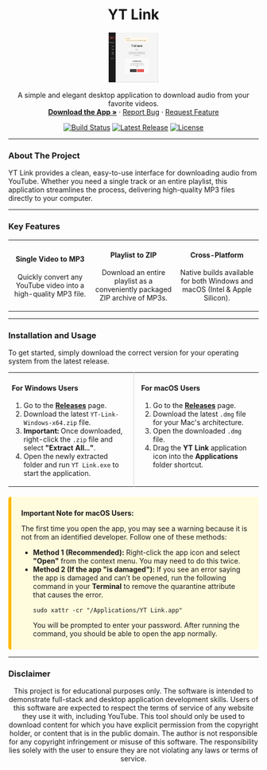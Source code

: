 <div align="center">
  <h1 align="center">YT Link</h1>
  <a href="https://github.com/Steven-Ou/yt-link">
    <img src="https://raw.githubusercontent.com/Steven-Ou/yt-link/main/assets/app.png" alt="Logo" width="100" height="100">
  </a>
  <p align="center">
    A simple and elegant desktop application to download audio from your favorite videos.
    <br />
    <a href="https://github.com/Steven-Ou/yt-link/releases/latest"><strong>Download the App »</strong></a>
    ·
    <a href="https://github.com/Steven-Ou/yt-link/issues">Report Bug</a>
    ·
    <a href="https://github.com/Steven-Ou/yt-link/issues">Request Feature</a>
  </p>
  <p align="center">
    <a href="https://github.com/Steven-Ou/yt-link/actions/workflows/release.yml"><img src="https://github.com/Steven-Ou/yt-link/actions/workflows/release.yml/badge.svg" alt="Build Status"></a>
    <a href="https://github.com/Steven-Ou/yt-link/releases/latest"><img src="https://img.shields.io/github/v/release/Steven-Ou/yt-link?color=E53935&label=latest%20version" alt="Latest Release"></a>
    <a href="https://github.com/Steven-Ou/yt-link/blob/main/LICENSE"><img src="https://img.shields.io/github/license/Steven-Ou/yt-link?color=E53935" alt="License"></a>
  </p>
</div>

---

### About The Project

YT Link provides a clean, easy-to-use interface for downloading audio from YouTube. Whether you need a single track or an entire playlist, this application streamlines the process, delivering high-quality MP3 files directly to your computer.

---

### Key Features

<table width="100%">
  <tr>
    <td align="center" width="33%">
      <h4>Single Video to MP3</h4>
      <p>Quickly convert any YouTube video into a high-quality MP3 file.</p>
    </td>
    <td align="center" width="33%">
      <h4>Playlist to ZIP</h4>
      <p>Download an entire playlist as a conveniently packaged ZIP archive of MP3s.</p>
    </td>
    <td align="center" width="33%">
      <h4>Cross-Platform</h4>
      <p>Native builds available for both Windows and macOS (Intel & Apple Silicon).</p>
    </td>
  </tr>
</table>

---

### Installation and Usage

To get started, simply download the correct version for your operating system from the latest release.

<table width="100%">
  <tr>
    <td width="50%" valign="top" style="padding-right: 15px; border-right: 1px solid #d0d7de;">
      <h4>For Windows Users</h4>
      <ol>
        <li>Go to the <a href="https://github.com/Steven-Ou/yt-link/releases/latest"><strong>Releases</strong></a> page.</li>
        <li>Download the latest <code>YT-Link-Windows-x64.zip</code> file.</li>
        <li><strong>Important:</strong> Once downloaded, right-click the <code>.zip</code> file and select <strong>"Extract All..."</strong>.</li>
        <li>Open the newly extracted folder and run <code>YT Link.exe</code> to start the application.</li>
      </ol>
    </td>
    <td width="50%" valign="top" style="padding-left: 15px;">
      <h4>For macOS Users</h4>
      <ol>
        <li>Go to the <a href="https://github.com/Steven-Ou/yt-link/releases/latest"><strong>Releases</strong></a> page.</li>
        <li>Download the latest <code>.dmg</code> file for your Mac's architecture.</li>
        <li>Open the downloaded <code>.dmg</code> file.</li>
        <li>Drag the <strong>YT Link</strong> application icon into the <strong>Applications</strong> folder shortcut.</li>
      </ol>
    </td>
  </tr>
</table>

<div style="background-color: #fffbdd; border-left: 6px solid #ffb900; padding: 10px 20px; margin-top: 20px; border-radius: 5px;">
  <p><strong>Important Note for macOS Users:</strong></p>
  <p>The first time you open the app, you may see a warning because it is not from an identified developer. Follow one of these methods:</p>
  <ul>
    <li>
      <strong>Method 1 (Recommended):</strong> Right-click the app icon and select <strong>"Open"</strong> from the context menu. You may need to do this twice.
    </li>
    <li>
      <strong>Method 2 (If the app "is damaged"):</strong> If you see an error saying the app is damaged and can’t be opened, run the following command in your <strong>Terminal</strong> to remove the quarantine attribute that causes the error.
      <pre><code>sudo xattr -cr "/Applications/YT Link.app"</code></pre>
      You will be prompted to enter your password. After running the command, you should be able to open the app normally.
    </li>
  </ul>
</div>

---

### Disclaimer
<p align="center">
This project is for educational purposes only. The software is intended to demonstrate full-stack and desktop application development skills. Users of this software are expected to respect the terms of service of any website they use it with, including YouTube. This tool should only be used to download content for which you have explicit permission from the copyright holder, or content that is in the public domain. The author is not responsible for any copyright infringement or misuse of this software. The responsibility lies solely with the user to ensure they are not violating any laws or terms of service.
</p>